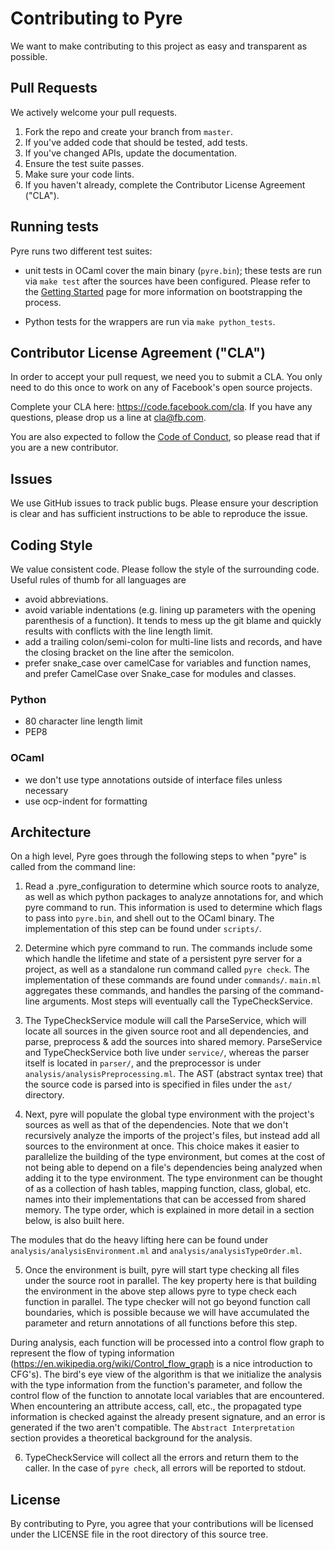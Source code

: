 # Contributing to Pyre
We want to make contributing to this project as easy and transparent as
possible.

## Pull Requests
We actively welcome your pull requests.

1. Fork the repo and create your branch from `master`.
2. If you've added code that should be tested, add tests.
3. If you've changed APIs, update the documentation.
4. Ensure the test suite passes.
5. Make sure your code lints.
6. If you haven't already, complete the Contributor License Agreement ("CLA").

## Running tests

Pyre runs two different test suites:

* unit tests in OCaml cover the main binary (`pyre.bin`); these tests
  are run via `make test` after the sources have been
  configured. Please refer to the [Getting
  Started](https://pyre-check.org/docs/installation.html) page for
  more information on bootstrapping the process.

* Python tests for the wrappers are run via `make python_tests`.

## Contributor License Agreement ("CLA")
In order to accept your pull request, we need you to submit a CLA. You only need
to do this once to work on any of Facebook's open source projects.

Complete your CLA here: <https://code.facebook.com/cla>. If you have any questions,
please drop us a line at cla@fb.com.

You are also expected to follow the [Code of Conduct](CODE_OF_CONDUCT.md),
so please read that if you are a new contributor.

## Issues
We use GitHub issues to track public bugs. Please ensure your description is
clear and has sufficient instructions to be able to reproduce the issue.

## Coding Style
We value consistent code. Please follow the style of the surrounding code. Useful rules of thumb for all languages are
* avoid abbreviations.
* avoid variable indentations (e.g. lining up parameters with the opening parenthesis of a function). It tends to mess up the git blame and quickly results with conflicts with the line length limit.
* add a trailing colon/semi-colon for multi-line lists and records, and have the closing bracket on the line after the semicolon.
* prefer snake_case over camelCase for variables and function names, and prefer CamelCase over Snake_case for modules and classes.

### Python
- 80 character line length limit
- PEP8

### OCaml
- we don't use type annotations outside of interface files unless necessary
- use ocp-indent for formatting

## Architecture
On a high level, Pyre goes through the following steps to when "pyre" is called from the command line:

1. Read a .pyre_configuration to determine which source roots to analyze, as well as which python packages to analyze annotations for, and which pyre command to run. This information is used to determine which flags to pass into `pyre.bin`, and shell out to the OCaml binary. The implementation of this step can be found under `scripts/`.

2. Determine which pyre command to run. The commands include some which handle the lifetime and state of a persistent pyre server for a project, as well as a standalone run command called `pyre check`. The implementation of these commands are found under `commands/`. `main.ml` aggregates these commands, and handles the parsing of the command-line arguments. Most steps will eventually call the TypeCheckService.

3. The TypeCheckService module will call the ParseService, which will locate all sources in the given source root and all dependencies, and parse, preprocess & add the sources into shared memory. ParseService and TypeCheckService both live under `service/`, whereas the parser itself is located in `parser/`, and the preprocessor is under `analysis/analysisPreprocessing.ml`. The AST (abstract syntax tree) that the source code is parsed into is specified in files under the `ast/` directory.

4. Next, pyre will populate the global type environment with the project's sources as well as that of the dependencies. Note that we don't recursively analyze the imports of the project's files, but instead add all sources to the environment at once. This choice makes it easier to parallelize the building of the type environment, but comes at the cost of not being able to depend on a file's dependencies being analyzed when adding it to the type environment. The type environment can be thought of as a collection of hash tables, mapping function, class, global, etc. names into their implementations that can be accessed from shared memory. The type order, which is explained in more detail in a section below, is also built here.

The modules that do the heavy lifting here can be found under `analysis/analysisEnvironment.ml` and `analysis/analysisTypeOrder.ml`.

5. Once the environment is built, pyre will start type checking all files under the source root in parallel. The key property here is that building the environment in the above step allows pyre to type check each function in parallel. The type checker will not go beyond function call boundaries, which is possible because we will have accumulated the parameter and return annotations of all functions before this step.

During analysis, each function will be processed into a control flow graph to represent the flow of typing information (https://en.wikipedia.org/wiki/Control_flow_graph is a nice introduction to CFG's). The bird's eye view of the algorithm is that we initialize the analysis with the type information from the function's parameter, and follow the control flow of the function to annotate local variables that are encountered. When encountering an attribute access, call, etc., the propagated type information is checked against the already present signature, and an error is generated if the two aren't compatible. The `Abstract Interpretation` section provides a theoretical background for the analysis.

6. TypeCheckService will collect all the errors and return them to the caller. In the case of `pyre check`, all errors will be reported to stdout.

## License
By contributing to Pyre, you agree that your contributions will be licensed
under the LICENSE file in the root directory of this source tree.

